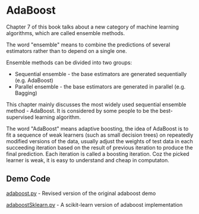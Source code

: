 # AdaBoost

Chapter 7 of this book talks about a new category of machine learning algorithms, which are called ensemble methods.

The word "ensemble" means to combine the predictions of several estimators rather than to depend on a single one.

Ensemble methods can be divided into two groups:

- Sequential ensemble - the base estimators are generated sequentially (e.g. AdaBoost)
- Parallel ensemble - the base estimators are generated in parallel (e.g. Bagging)

This chapter mainly discusses the most widely used sequential ensemble method - AdaBoost. It is considered by some people to be the best-supervised learning algorithm.

The word "AdaBoost" means adaptive boosting, the idea of AdaBoost is to fit a sequence of weak learners (such as small decision trees) on repeatedly modified versions of the data, usually adjust the weights of test data in each succeeding iteration based on the result of previous iteration to produce the final prediction. Each iteration is called a boosting iteration. Coz the picked learner is weak, it is easy to understand and cheap in computaton.

## Demo Code

[adaboost.py](adaboost.py) - Revised version of the original adaboost demo

[adaboostSklearn.py](adaboostSklearn.py) - A scikit-learn version of adaboost implementation